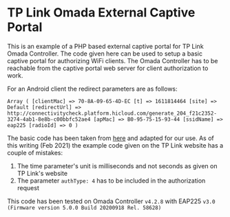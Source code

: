 # TP Link Omada External Captive Portal

This is an example of a PHP based external captive portal for TP Link Omada Controller. The code given here can be used to setup a basic captive portal for authorizing WiFi clients. The Omada Controller has to be reachable from the captive portal web server for client authorization to work.

For an Android client the redirect parameters are as follows:

```
Array ( [clientMac] => 70-8A-09-65-4D-EC [t] => 1611814464 [site] => Default [redirectUrl] => http://connectivitycheck.platform.hicloud.com/generate_204_f21c2352-3274-4ab1-8e8b-c00bbfc52ae4 [apMac] => B0-95-75-15-93-44 [ssidName] => eap225 [radioId] => 0 )
```

The basic code has been taken from [here](https://www.tp-link.com/us/support/faq/2907/) and adapted for our use. As of this writing (Feb 2021) the example code given on the TP Link website has a couple of mistakes:

1. The time parameter's unit is milliseconds and not seconds as given on TP Link's website
2. The parameter `authType: 4` has to be included in the authorization request

This code has been tested on Omada Controller `v4.2.8` with EAP225 `v3.0 (Firmware version 5.0.0 Build 20200918 Rel. 58628)`
